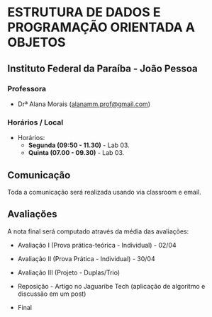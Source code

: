 # ESTRUTURA DE DADOS E PROGRAMAÇÃO ORIENTADA A OBJETOS

## Instituto Federal da Paraíba - João Pessoa

### Professora

* Drª Alana Morais ([alanamm.prof@gmail.com](mailto:alanamm.prof@gmail.com))

### Horários / Local

* Horários:
  - **Segunda (09:50 - 11.30)** - Lab 03.
  - **Quinta (07.00 - 09.30)** - Lab 03.

## Comunicação

Toda a comunicação será realizada usando via classroom e email.

## Avaliações

A nota final será computado através da média das avaliações:

* Avaliação I   (Prova prática-teórica - Individual) - 02/04
* Avaliação II  (Prova Prática - Individual) - 30/04
* Avaliação III (Projeto - Duplas/Trio)

* Reposição - Artigo no Jaguaribe Tech (aplicação de algoritmo e discussão em um post)

* Final 


